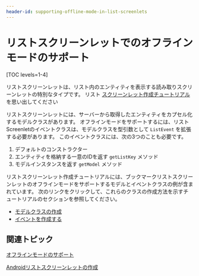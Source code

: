 ```yaml
---
header-id: supporting-offline-mode-in-list-screenlets
---
```


# リストスクリーンレットでのオフラインモードのサポート

[TOC levels=1-4]

リストスクリーンレットは、リスト内のエンティティを表示する読み取りスクリーンレットの特別なタイプです。 リスト [スクリーンレット作成チュートリアル](/docs/7-1/tutorials/-/knowledge_base/t/creating-android-list-screenlets) を思い出してください

リストスクリーンレットには、サーバーから取得したエンティティをカプセル化するモデルクラスがあります。 オフラインモードをサポートするには、リストScreenletのイベントクラスは、モデルクラスを型引数として `ListEvent` を拡張する必要があります。 このイベントクラスには、次の3つのことも必要です。</p> 

1.  デフォルトのコンストラクター
2.  エンティティを格納する一意のIDを返す `getListKey` メソッド
3.  モデルインスタンスを返す `getModel` メソッド

リストスクリーンレット作成チュートリアルには、ブックマークリストスクリーンレットのオフラインモードをサポートするモデルとイベントクラスの例が含まれています。 次のリンクをクリックして、これらのクラスの作成方法を示すチュートリアルのセクションを参照してください。

  - [モデルクラスの作成](/docs/7-1/tutorials/-/knowledge_base/t/creating-the-model-class)
  - [イベントを作成する](/docs/7-1/tutorials/-/knowledge_base/t/creating-the-interactor-0#creating-the-screenlets-event)



## 関連トピック

[オフラインモードのサポート](/docs/7-1/tutorials/-/knowledge_base/t/supporting-offline-mode)

[Androidリストスクリーンレットの作成](/docs/7-1/tutorials/-/knowledge_base/t/creating-android-list-screenlets)
